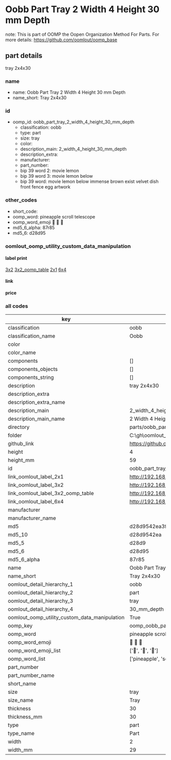 # Oobb Part Tray 2 Width 4 Height 30 mm Depth  

note: This is part of OOMP the Oopen Organization Method For Parts. For more details: https://github.com/oomlout/oomp_base

##  part details
  



tray 2x4x30



### name
* name: Oobb Part Tray 2 Width 4 Height 30 mm Depth
* name_short: Tray 2x4x30 
### id
* oomp_id: oobb_part_tray_2_width_4_height_30_mm_depth
  * classification: oobb
  * type: part
  * size: tray
  * color: 
  * description_main: 2_width_4_height_30_mm_depth
  * description_extra: 
  * manufacturer: 
  * part_number: 
  * bip 39 word 2: movie lemon
  * bip 39 word 3: movie lemon below
  * bip 39 word: movie lemon below immense brown exist velvet dish front fence egg artwork

### other_codes
* short_code: 
* oomp_word: pineapple scroll telescope
* oomp_word_emoji :pineapple: :scroll: :telescope:
* md5_6_alpha: 87r85
* md5_6: d28d95






### oomlout_oomp_utility_custom_data_manipulation
#### label print
[3x2](http://192.168.1.245:1112/?label=oomp%2087r85)
[3x2_oomp_table](http://192.168.1.108:1112/?label=oomp%2087r85)
[2x1](http://192.168.1.242:1112/?label=oomp%2087r85)
[6x4](http://192.168.1.55:1112/?label=oomp%2087r85)    

#### link

                              

#### price







### all codes 
| key | value |  
| --- | --- |  
| classification | oobb |  
| classification_name | Oobb |  
| color |  |  
| color_name |  |  
| components | [] |  
| components_objects | [] |  
| components_string | [] |  
| description | tray 2x4x30 |  
| description_extra |  |  
| description_extra_name |  |  
| description_main | 2_width_4_height_30_mm_depth |  
| description_main_name | 2 Width 4 Height 30 mm Depth |  
| directory | parts/oobb_part_tray_2_width_4_height_30_mm_depth |  
| folder | C:\gh\oomlout_oobb_version_4_generated_parts\things\oobb_part_tray_2_width_4_height_30_mm_depth |  
| github_link | https://github.com/oomlout/oomlout_oomp_part_src/tree/main/parts/oobb_part_tray_2_width_4_height_30_mm_depth |  
| height | 4 |  
| height_mm | 59 |  
| id | oobb_part_tray_2_width_4_height_30_mm_depth |  
| link_oomlout_label_2x1 | http://192.168.1.242:1112/?label=oomp%2087r85 |  
| link_oomlout_label_3x2 | http://192.168.1.245:1112/?label=oomp%2087r85 |  
| link_oomlout_label_3x2_oomp_table | http://192.168.1.108:1112/?label=oomp%2087r85 |  
| link_oomlout_label_6x4 | http://192.168.1.55:1112/?label=oomp%2087r85 |  
| manufacturer |  |  
| manufacturer_name |  |  
| md5 | d28d9542ea3f3e413f0e8718299ff487 |  
| md5_10 | d28d9542ea |  
| md5_5 | d28d9 |  
| md5_6 | d28d95 |  
| md5_6_alpha | 87r85 |  
| name | Oobb Part Tray 2 Width 4 Height 30 mm Depth |  
| name_short | Tray 2x4x30  |  
| oomlout_detail_hierarchy_1 | oobb |  
| oomlout_detail_hierarchy_2 | part |  
| oomlout_detail_hierarchy_3 | tray |  
| oomlout_detail_hierarchy_4 | 30_mm_depth |  
| oomlout_oomp_utility_custom_data_manipulation | True |  
| oomp_key | oomp_oobb_part_tray_2_width_4_height_30_mm_depth |  
| oomp_word | pineapple scroll telescope |  
| oomp_word_emoji | :pineapple: :scroll: :telescope: |  
| oomp_word_emoji_list | [':pineapple:', ':scroll:', ':telescope:'] |  
| oomp_word_list | ['pineapple', 'scroll', 'telescope'] |  
| part_number |  |  
| part_number_name |  |  
| short_name |  |  
| size | tray |  
| size_name | Tray |  
| thickness | 30 |  
| thickness_mm | 30 |  
| type | part |  
| type_name | Part |  
| width | 2 |  
| width_mm | 29 |  
